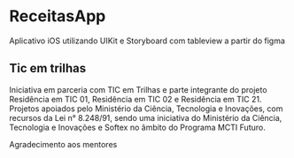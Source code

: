 # ReceitasApp

Aplicativo iOS utilizando UIKit e Storyboard com tableview a partir do figma

## Tic em trilhas
<p>Iniciativa em parceria com TIC em Trilhas e parte integrante do projeto Residência em TIC 01, Residência em TIC 02 e Residência em TIC 21. Projetos apoiados pelo Ministério da Ciência,
Tecnologia e Inovações, com recursos da Lei n° 8.248/91, sendo uma iniciativa do Ministério da Ciência, Tecnologia e Inovações e Softex no âmbito do Programa MCTI Futuro.</p>
<p>Agradecimento aos mentores</p>
